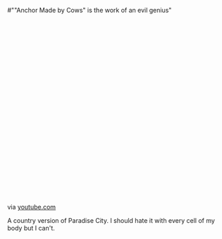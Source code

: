 #"\"Anchor Made by Cows\" is the work of an evil genius"


 <div class="posterous_bookmarklet_entry">
 <object height="417" width="500"><param name="movie" value="http://www.youtube.com/v/R7_BPXMoJxw&hl=en&fs=1" /><param name="wmode" value="window" /><param name="allowFullScreen" value="true" /><param name="allowscriptaccess" value="always" /><embed allowfullscreen="true" src="http://www.youtube.com/v/R7_BPXMoJxw&hl=en&fs=1" wmode="window" allowscriptaccess="always" type="application/x-shockwave-flash" height="417" width="500"></embed></object>

<div class="posterous_quote_citation">via <a href="http://www.youtube.com/watch?v=R7_BPXMoJxw">youtube.com</a></div>
 <p>A country version of Paradise City. I should hate it with every cell of my body but I can't.</p></div>
 